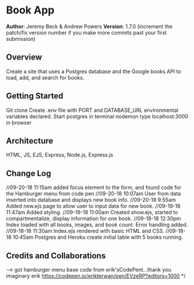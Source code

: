 # Book App

**Author**: Jeremy Beck & Andrew Powers
**Version**: 1.7.0 (increment the patch/fix version number if you make more commits past your first submission)

## Overview
Create a site that uses a Postgres database and the Google books API to load, add, and search for books. 

## Getting Started
Git clone <github repo link>
Create .env file with PORT and DATABASE_URL environmental variables declared.
Start postgres in terminal
nodemon
type localhost:3000 in browser

## Architecture
HTML, JS, EJS, Express, Node.js, Express.js

## Change Log
//09-20-18 11:15am added focus element to the form, and found code for the Hamburger menu from code pen
//09-20-18 10:07am User from data inserted into database and displays new book info.
//09-20-18 9:55am Added new.ejs page to allow user to input data for new book.
//09-19-18 11:47am Added styling.
//09-19-18 11:00am Created show.ejs, started to compartmentalize, display information for one book.
//09-18-18 12:30pm Index loaded with all books, images, and book count. Error handling added.
//09-18-18 11:30am Index.ejs rendered with basic HTML and CSS.
//09-18-18 10:45am Postgres and Heroku create initial table with 5 books running.

## Credits and Collaborations
<!-- Give credit (and a link) to other people or resources that helped you build this application. -->
--> got hamburger menu base code from erik'sCodePent...thank you imaginary erik https://codepen.io/erikterwan/pen/EVzeRP?editors=1000 */
